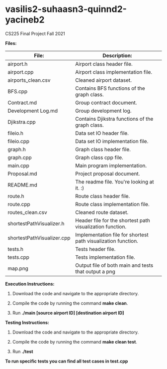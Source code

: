 # vasilis2-suhaasn3-quinnd2-yacineb2
CS225 Final Project Fall 2021

**Files:**

| File:                      | Description:                                                  |
|----------------------------|---------------------------------------------------------------|
| airport.h                  | Airport class header file.                                    |
| airport.cpp                | Airport class implementation file.                            |
| airports_clean.csv         | Cleaned airport dataset.                                      |
| BFS.cpp                    | Contains BFS functions of the graph class.                    |
| Contract.md                | Group contract document.                                      |
| Development Log.md         | Group development log.                                        |
| Djikstra.cpp               | Contains Djikstra functions of the graph class.               |
| fileio.h                   | Data set IO header file.                                      |
| fileio.cpp                 | Data set IO implementation file.                              |
| graph.h                    | Graph class header file.                                      |
| graph.cpp                  | Graph class cpp file.                                         |
| main.cpp                   | Main program implementation.                                  |
| Proposal.md                | Project proposal document.                                    |
| README.md                  | The readme file. You're looking at it. :)                     |
| route.h                    | Route class header file.                                      |
| route.cpp                  | Route class implementation file.                              |
| routes_clean.csv           | Cleaned route dataset.                                        |
| shortestPathVisualizer.h   | Header file for the shortest path visualization function.     |
| shortestPathVisualizer.cpp | Implementation file for shortest path visualization function. |
| tests.h                    | Tests header file.                                            |
| tests.cpp                  | Tests implementation file.                                    |
| map.png                    | Output file of both main and tests that output a png          |


**Execution Instructions:**

1) Download the code and navigate to the appropriate directory.

2) Compile the code by running the command **make clean**.

3) Run **./main \[source airport ID\] \[destination airport ID\]**

**Testing Instructions:**

1) Download the code and navigate to the appropriate directory.

2) Compile the code by running the command **make clean test**.

3) Run **./test**

**To run specific tests you can find all test cases in test.cpp**
